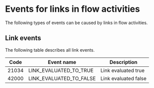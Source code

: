<!-- image -->

# Events for links in flow activities

The following types of events can be caused by links in
flow activities.

## Link events

The
following table describes all link events.

|   Code | Event name              | Description          |
|--------|-------------------------|----------------------|
|  21034 | LINK\_EVALUATED\_TO\_TRUE  | Link evaluated true  |
|  42000 | LINK\_EVALUATED\_TO\_FALSE | Link evaluated false |